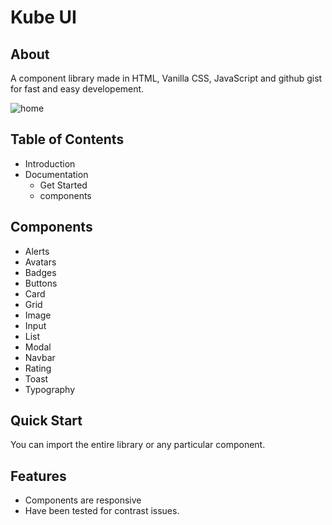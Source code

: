 # Kube UI
## About
A component library made in HTML, Vanilla CSS, JavaScript and github gist for fast and easy developement.


![home](https://user-images.githubusercontent.com/32593425/155062020-11503f44-0228-4f8f-834f-6fe33317d27e.png)

## Table of Contents
- Introduction
- Documentation
    - Get Started
    - components

## Components
- Alerts
- Avatars
- Badges
- Buttons
- Card
- Grid
- Image
- Input
- List
- Modal
- Navbar
- Rating
- Toast
- Typography 

## Quick Start
You can import the entire library or any particular component. 
 
<!-- Way to quick start
- clone this repo: git clone https://github.com/SHIKHASINGH1506/KubeUI.git
- Add in the **head** tag: https://kube-ui.netlify.app/Components/kube-ui.css -->

## Features
- Components are responsive
- Have been tested for contrast issues.
